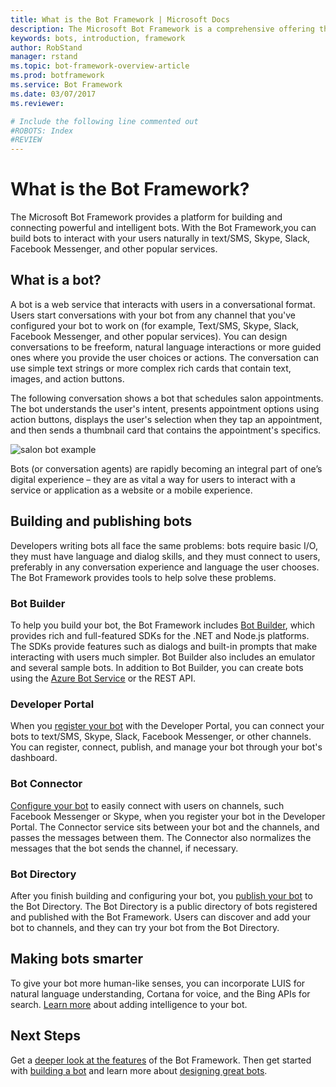 ```yaml
---
title: What is the Bot Framework | Microsoft Docs
description: The Microsoft Bot Framework is a comprehensive offering that you use to build and deploy high quality bots.
keywords: bots, introduction, framework
author: RobStand
manager: rstand
ms.topic: bot-framework-overview-article
ms.prod: botframework
ms.service: Bot Framework
ms.date: 03/07/2017
ms.reviewer:

# Include the following line commented out
#ROBOTS: Index
#REVIEW
---
```


# What is the Bot Framework?

The Microsoft Bot Framework provides a platform for building and connecting powerful and intelligent bots. With the Bot Framework,you can build bots to interact with your users naturally in text/SMS, Skype, Slack, Facebook Messenger, and other popular services.

## What is a bot?
A bot is a web service that interacts with users in a conversational format. Users start conversations with your bot from any channel that you've configured your bot to work on (for example, Text/SMS, Skype, Slack, Facebook Messenger, and other popular services). You can design conversations to be freeform, natural language interactions or more guided ones where you provide the user choices or actions. The conversation can use simple text strings or more complex rich cards that contain text, images, and action buttons.

The following conversation shows a bot that schedules salon appointments. The bot understands the user's intent, presents appointment options using action buttons, displays the user's selection when they tap an appointment, and then sends a thumbnail card that contains the appointment's specifics.

![salon bot example](https://docs.botframework.com/en-us/images/connector/salon_bot_example.png)

Bots (or conversation agents) are rapidly becoming an integral part of one’s digital experience – they are as vital a way for users to interact with a service or application as a website or a mobile experience.

## Building and publishing bots
Developers writing bots all face the same problems: bots require basic I/O, they must have language and dialog skills, and they must connect to users, preferably in any conversation experience and language the user chooses. The Bot Framework provides tools to help solve these problems.

### Bot Builder
To help you build your bot, the Bot Framework includes [Bot Builder](bot-framework-botbuilder-overview.md), which provides rich and full-featured SDKs for the .NET and Node.js platforms. The SDKs provide features such as dialogs
and built-in prompts that make interacting with users much simpler. Bot Builder also includes an emulator and several sample bots. In addition to Bot Builder, you can create bots using the [Azure Bot Service](bot-framework-azure-overview.md) or the REST API.

### Developer Portal
When you [register your bot](bot-framework-publish-register.md) with the Developer Portal, you can connect your bots to text/SMS, Skype, Slack, Facebook Messenger, or other channels. You can
register, connect, publish, and manage your bot through your bot's dashboard. 

### Bot Connector
[Configure your bot](bot-framework-publish-configure.md) to  easily connect with users on channels, such Facebook
Messenger or Skype, when you register your bot in the Developer Portal. The Connector service sits between your bot and the channels, 
and passes the messages between them. The Connector also normalizes the messages that the bot sends the channel, 
if necessary.

### Bot Directory
After you finish building and configuring your bot, you [publish your bot](bot-framework-publish-add-to-directory.md) to the Bot Directory. The Bot Directory is a public directory of bots registered and published with the Bot Framework. Users can discover and add your bot to channels, and they can try your bot from the Bot Directory.

## Making bots smarter
To give your bot more human-like senses, you can incorporate LUIS for natural language understanding, 
Cortana for voice, and the Bing APIs for search. [Learn more](bot-framework-intelligence-getstarted.md) about adding intelligence to your bot.

## Next Steps
Get a [deeper look at the features](bot-framework-overview-how-it-works.md) of the Bot Framework. Then get started with [building a bot](bot-framework-botbuilder-overview.md) and learn more about [designing great bots](bot-framework-design-overview.md).

[NodeGetStarted]:bot-framework-nodejs-getstarted.md
[DotNETGetStarted]:bot-framework-dotnet-getstarted.md

